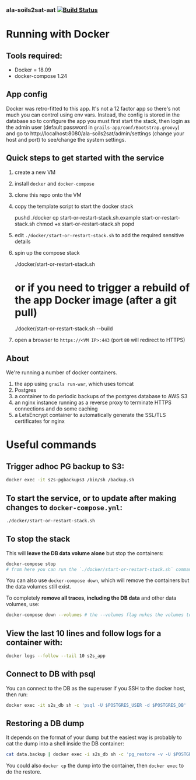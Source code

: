 ### ala-soils2sat-aat   [![Build Status](https://travis-ci.org/tokmakoff/ala-soils2sat.svg?branch=master)](https://travis-ci.org/tokmakoff/ala-soils2sat)

# Running with Docker

## Tools required:
  - Docker = 18.09
  - docker-compose 1.24

## App config
Docker was retro-fitted to this app. It's not a 12 factor app so there's not much you can control using env vars.
Instead, the config is stored in the database so to configure the app you must first start the stack, then login as the
admin user (default password in `grails-app/conf/Bootstrap.groovy`) and go to
http://localhost:8080/ala-soils2sat/admin/settings (change your host and port) to see/change the system settings.

## Quick steps to get started with the service

  1. create a new VM
  1. install `docker` and `docker-compose`
  1. clone this repo onto the VM
  1. copy the template script to start the docker stack

        pushd ./docker
        cp start-or-restart-stack.sh.example start-or-restart-stack.sh
        chmod +x start-or-restart-stack.sh
        popd

  1. edit `./docker/start-or-restart-stack.sh` to add the required sensitive details
  1. spin up the compose stack

        ./docker/start-or-restart-stack.sh
        # or if you need to trigger a rebuild of the app Docker image (after a git pull)
        ./docker/start-or-restart-stack.sh --build

  1. open a browser to `https://<VM IP>:443` (port `80` will redirect to HTTPS)

## About
We're running a number of docker containers.
  1. the app using `grails run-war`, which uses tomcat
  1. Postgres
  1. a container to do periodic backups of the postgres database to AWS S3
  1. an nginx instance running as a reverse proxy to terminate HTTPS connections and do some caching
  1. a LetsEncrypt container to automatically generate the SSL/TLS certificates for nginx

# Useful commands

## Trigger adhoc PG backup to S3:
```bash
docker exec -it s2s-pgbackups3 /bin/sh /backup.sh
```

## To start the service, or to update after making changes to `docker-compose.yml`:
```bash
./docker/start-or-restart-stack.sh
```

## To stop the stack

This will **leave the DB data volume alone** but stop the containers:
```bash
docker-compose stop
# from here you can run the `./docker/start-or-restart-stack.sh` command to start the stack again, and it'll pick up the existing DB data volume
```

You can also use `docker-compose down`, which will remove the containers but the data volumes still exist.


To completely **remove all traces, including the DB data** and other data volumes, use:

```bash
docker-compose down --volumes # the --volumes flag nukes the volumes too
```

## View the last 10 lines and follow logs for a container with:

```bash
docker logs --follow --tail 10 s2s_app
```

## Connect to DB with psql
You can connect to the DB as the superuser if you SSH to the docker host, then run:
```bash
docker exec -it s2s_db sh -c 'psql -U $POSTGRES_USER -d $POSTGRES_DB'
```

## Restoring a DB dump
It depends on the format of your dump but the easiest way is probably to cat the dump into a shell inside the DB container:
```bash
cat data.backup | docker exec -i s2s_db sh -c 'pg_restore -v -U $POSTGRES_USER -d $POSTGRES_DB --clean --if-exists'
```

You could also `docker cp` the dump into the container, then `docker exec` to do the restore.
